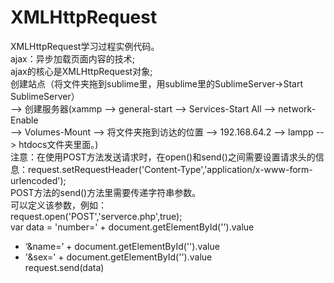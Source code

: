 # XMLHttpRequest
XMLHttpRequest学习过程实例代码。  
ajax：异步加载页面内容的技术;  
ajax的核心是XMLHttpRequest对象;  
创建站点（将文件夹拖到sublime里，用sublime里的SublimeServer->Start SublimeServer）  
--> 创建服务器(xammp --> general-start --> Services-Start All --> network-Enable   
--> Volumes-Mount --> 将文件夹拖到访达的位置 --> 192.168.64.2 --> lampp --> htdocs文件夹里面。)  
注意：在使用POST方法发送请求时，在open()和send()之间需要设置请求头的信息：request.setRequestHeader('Content-Type','application/x-www-form-urlencoded');  
POST方法的send()方法里需要传递字符串参数。  
可以定义该参数，例如：  
request.open('POST','serverce.php',true);  
var data = 'number=' + document.getElementById('').value  
+ ‘&name=’ + document.getElementById('').value
+ '&sex=' + document.getElementById('').value  
request.send(data)
